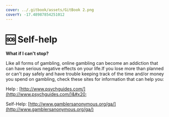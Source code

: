 ```yaml
---
cover: ../.gitbook/assets/GitBook 2.png
coverY: -17.48987854251012
---
```


# 🆘 Self-help

**What if I can't stop?**

Like all forms of gambling, online gambling can become an addiction that can have serious negative effects on your life.If you lose more than planned or can't pay safely and have trouble keeping track of the time and/or money you spend on gambling, check these sites for information that can help you:&#x20;

Help : [http://www.psychguides.com/](http://www.psychguides.com/)&#x20;

Self-Help: [http://www.gamblersanonymous.org/ga/](http://www.gamblersanonymous.org/ga/)

